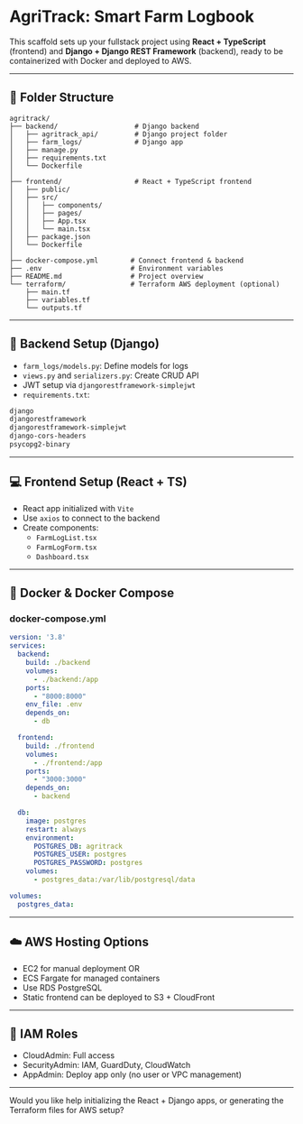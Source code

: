 # AgriTrack: Smart Farm Logbook

This scaffold sets up your fullstack project using **React + TypeScript** (frontend) and **Django + Django REST Framework** (backend), ready to be containerized with Docker and deployed to AWS.

---

## 📁 Folder Structure
```
agritrack/
├── backend/                   # Django backend
│   ├── agritrack_api/         # Django project folder
│   ├── farm_logs/             # Django app
│   ├── manage.py
│   ├── requirements.txt
│   └── Dockerfile
│
├── frontend/                  # React + TypeScript frontend
│   ├── public/
│   ├── src/
│   │   ├── components/
│   │   ├── pages/
│   │   ├── App.tsx
│   │   └── main.tsx
│   ├── package.json
│   └── Dockerfile
│
├── docker-compose.yml        # Connect frontend & backend
├── .env                      # Environment variables
├── README.md                 # Project overview
└── terraform/                # Terraform AWS deployment (optional)
    ├── main.tf
    ├── variables.tf
    └── outputs.tf
```

---

## 🔧 Backend Setup (Django)
- `farm_logs/models.py`: Define models for logs
- `views.py` and `serializers.py`: Create CRUD API
- JWT setup via `djangorestframework-simplejwt`
- `requirements.txt`:
```txt
django
djangorestframework
djangorestframework-simplejwt
django-cors-headers
psycopg2-binary
```

---

## 💻 Frontend Setup (React + TS)
- React app initialized with `Vite`
- Use `axios` to connect to the backend
- Create components:
  - `FarmLogList.tsx`
  - `FarmLogForm.tsx`
  - `Dashboard.tsx`

---

## 🐳 Docker & Docker Compose
### docker-compose.yml
```yaml
version: '3.8'
services:
  backend:
    build: ./backend
    volumes:
      - ./backend:/app
    ports:
      - "8000:8000"
    env_file: .env
    depends_on:
      - db

  frontend:
    build: ./frontend
    volumes:
      - ./frontend:/app
    ports:
      - "3000:3000"
    depends_on:
      - backend

  db:
    image: postgres
    restart: always
    environment:
      POSTGRES_DB: agritrack
      POSTGRES_USER: postgres
      POSTGRES_PASSWORD: postgres
    volumes:
      - postgres_data:/var/lib/postgresql/data

volumes:
  postgres_data:
```

---

## ☁️ AWS Hosting Options
- EC2 for manual deployment OR
- ECS Fargate for managed containers
- Use RDS PostgreSQL
- Static frontend can be deployed to S3 + CloudFront

---

## 🔐 IAM Roles
- CloudAdmin: Full access
- SecurityAdmin: IAM, GuardDuty, CloudWatch
- AppAdmin: Deploy app only (no user or VPC management)

---

Would you like help initializing the React + Django apps, or generating the Terraform files for AWS setup?
